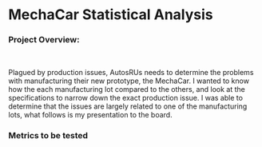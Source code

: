 # MechaCar Statistical Analysis
### <strong>Project Overview:</strong>
<BR>


Plagued by production issues, AutosRUs needs to determine the problems with manufacturing their new prototype, the MechaCar. I wanted to know how the each manufacturing lot compared to the others, and look at the specifications to narrow down the exact production issue. I was able to determine that the issues are largely related to one of the manufacturing lots, what follows is my presentation to the board.
<br>

### <strong> Metrics to be tested</stong>
<br>
 
